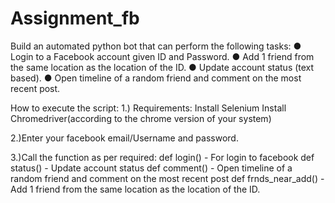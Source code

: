 # Assignment_fb

Build an automated python bot that can perform the following tasks:
● Login to a Facebook account given ID and Password.
● Add 1 friend from the same location as the location of the ID.
● Update account status (text based).
● Open timeline of a random friend and comment on the most recent post.

How to execute the script:
1.) Requirements:
        Install Selenium
        Install Chromedriver(according to the chrome version of your system)

2.)Enter your facebook email/Username and password.

3.)Call the function as per required:
  def login()  - For login to facebook
  def status() - Update account status 
  def comment() - Open timeline of a random friend and comment on the most recent post
  def frnds_near_add() - Add 1 friend from the same location as the location of the ID.
